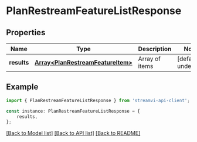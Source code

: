 # PlanRestreamFeatureListResponse


## Properties

Name | Type | Description | Notes
------------ | ------------- | ------------- | -------------
**results** | [**Array&lt;PlanRestreamFeatureItem&gt;**](PlanRestreamFeatureItem.md) | Array of items | [default to undefined]

## Example

```typescript
import { PlanRestreamFeatureListResponse } from 'streamvi-api-client';

const instance: PlanRestreamFeatureListResponse = {
    results,
};
```

[[Back to Model list]](../README.md#documentation-for-models) [[Back to API list]](../README.md#documentation-for-api-endpoints) [[Back to README]](../README.md)
